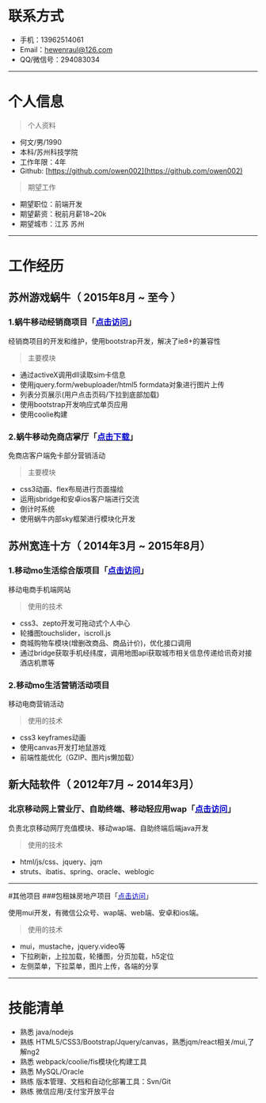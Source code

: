 # **联系方式**

- 手机：13962514061 
- Email：hewenraul@126.com
- QQ/微信号：294083034

---

# **个人信息**

>个人资料

 - 何文/男/1990 
 - 本科/苏州科技学院 
 - 工作年限：4年
 - Github: [https://github.com/owen002](https://github.com/owen002)
 
>期望工作

 - 期望职位：前端开发
 - 期望薪资：税前月薪18~20k
 - 期望城市：江苏 苏州

---

# **工作经历**

## 苏州游戏蜗牛（ 2015年8月 ~ 至今 ）

### 1.蜗牛移动经销商项目「[<font color=#0000cd>点击访问</font>](http://jxs.snail.com)」</font>
经销商项目的开发和维护，使用bootstrap开发，解决了ie8+的兼容性

>主要模块

- 通过activeX调用dll读取sim卡信息
- 使用jquery.form/webuploader/html5 formdata对象进行图片上传
- 列表分页展示(用户点击页码/下拉到底部加载)
- 使用bootstrap开发响应式单页应用
- 使用coolie构建

### 2.蜗牛移动免商店掌厅「[<font color=#0000cd>点击下载</font>](http://app.snail.com)」</font>
免商店客户端免卡部分营销活动

>主要模块

- css3动画、flex布局进行页面描绘
- 运用jsbridge和安卓ios客户端进行交流
- 倒计时系统
- 使用蜗牛内部sky框架进行模块化开发

## 苏州宽连十方（ 2014年3月 ~ 2015年8月）

### 1.移动mo生活综合版项目「[<font color=#0000cd>点击访问</font>](http://hi.12580.com)」</font>
移动电商手机端网站

>使用的技术

- css3、zepto开发可拖动式个人中心
- 轮播图touchslider，iscroll.js
- 商城购物车模块(增删改商品、商品计价)，优化接口调用
- 通过bridge获取手机经纬度，调用地图api获取城市相关信息传递给讯奇对接酒店机票等

### 2.移动mo生活营销活动项目
移动电商营销活动

>使用的技术

- css3 keyframes动画
- 使用canvas开发打地鼠游戏
- 前端性能优化（GZIP、图片js懒加载）

## 新大陆软件（ 2012年7月 ~ 2014年3月）

### 北京移动网上营业厅、自助终端、移动轻应用wap「[<font color=#0000cd>点击访问</font>](http://shop.10086.cn/i/?f=rechargecredit)」</font>
负责北京移动网厅充值模块、移动wap端、自助终端后端java开发

>使用的技术

- html/js/css、jquery、jqm
- struts、ibatis、spring、oracle、weblogic

---

#其他项目
###包租妹房地产项目「[<font color=#0000cd>点击访问</font>](http://www.baozumei.com)」</font>

使用mui开发，有微信公众号、wap端、web端、安卓和ios端。
>使用的技术

- mui，mustache，jquery.video等
- 下拉刷新，上拉加载，轮播图，分页加载，h5定位
- 左侧菜单，下拉菜单，图片上传，各端的分享

---

# **技能清单**

- 熟悉 java/nodejs
- 熟练 HTML5/CSS3/Bootstrap/Jquery/canvas，熟悉jqm/react相关/mui,了解ng2
- 熟悉 webpack/coolie/fis模块化构建工具
- 熟悉 MySQL/Oracle
- 熟练 版本管理、文档和自动化部署工具：Svn/Git
- 熟练 微信应用/支付宝开放平台